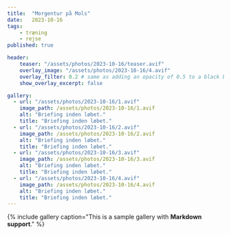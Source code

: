 ```yaml
---
title:  "Morgentur på Mols"
date:   2023-10-16
tags:
    - træning
    - rejse
published: true

header:
    teaser: "/assets/photos/2023-10-16/teaser.avif"
    overlay_image: "/assets/photos/2023-10-16/4.avif"
    overlay_filter: 0.2 # same as adding an opacity of 0.5 to a black background
    show_overlay_excerpt: false

gallery:
  - url: "/assets/photos/2023-10-16/1.avif"
    image_path: /assets/photos/2023-10-16/1.avif
    alt: "Briefing inden løbet."
    title: "Briefing inden løbet."
  - url: "/assets/photos/2023-10-16/2.avif"
    image_path: /assets/photos/2023-10-16/2.avif
    alt: "Briefing inden løbet."
    title: "Briefing inden løbet."
  - url: "/assets/photos/2023-10-16/3.avif"
    image_path: /assets/photos/2023-10-16/3.avif
    alt: "Briefing inden løbet."
    title: "Briefing inden løbet."
  - url: "/assets/photos/2023-10-16/4.avif"
    image_path: /assets/photos/2023-10-16/4.avif
    alt: "Briefing inden løbet."
    title: "Briefing inden løbet."
---
```


{% include gallery caption="This is a sample gallery with **Markdown support**." %}